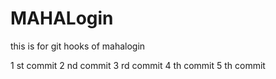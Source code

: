 # MAHALogin
this is for git hooks  of mahalogin

1 st commit
2 nd commit
3 rd commit
4 th commit
5 th commit

